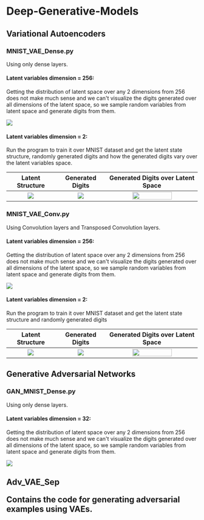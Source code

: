 <h1> Deep-Generative-Models </h1>

<h2> Variational Autoencoders </h2>

<h3> MNIST_VAE_Dense.py </h3>

Using only dense layers.

<h4> Latent variables dimension = 256: </h4>

Getting the distribution of latent space over any 2 dimensions from 256 does not make much sense and we can't visualize the digits generated over all dimensions of the latent space, so we sample random variables from latent space and generate digits from them.

![](https://user-images.githubusercontent.com/19748754/29238286-bd461412-7f4f-11e7-9845-695b0d09f3ed.png)

<h4> Latent variables dimension = 2: </h4>

Run the program to train it over MNIST dataset and get the latent state structure, randomly generated digits and how the generated digits vary over the latent variables space.

Latent Structure           |  Generated Digits        |  Generated Digits over Latent Space
:-------------------------:|:-------------------------: | :----------------------------------:
![](https://user-images.githubusercontent.com/19748754/29238283-bd44e132-7f4f-11e7-8839-27010784ddf4.png)  |  ![](https://user-images.githubusercontent.com/19748754/29238284-bd44df3e-7f4f-11e7-8d8b-3a5d976e012d.png)  |  <img src="https://user-images.githubusercontent.com/19748754/29238285-bd45d02e-7f4f-11e7-9be8-905df10c256a.png" width= 68% height= 28% />

<h3> MNIST_VAE_Conv.py </h3>

Using Convolution layers and Transposed Convolution layers.

<h4> Latent variables dimension = 256: </h4>

Getting the distribution of latent space over any 2 dimensions from 256 does not make much sense and we can't visualize the digits generated over all dimensions of the latent space, so we sample random variables from latent space and generate digits from them.

![](https://user-images.githubusercontent.com/19748754/29492913-65bff302-85a8-11e7-86fd-f2f0dd558aea.png)

<h4> Latent variables dimension = 2: </h4>

Run the program to train it over MNIST dataset and get the latent state structure and randomly generated digits

Latent Structure           |  Generated Digits        |  Generated Digits over Latent Space
:-------------------------:|:-------------------------: | :----------------------------------:
![](https://user-images.githubusercontent.com/19748754/29492915-65c6a454-85a8-11e7-8b28-1125d9610258.png)  |  ![](https://user-images.githubusercontent.com/19748754/29492914-65c0794e-85a8-11e7-8893-8623229a7cc4.png)  |  <img src="https://user-images.githubusercontent.com/19748754/29493457-fed4d5c0-85b3-11e7-9c60-19dbd4115224.png" width= 68% height= 28% />

<h2> Generative Adversarial Networks </h2>

<h3> GAN_MNIST_Dense.py </h3>

Using only dense layers.

<h4> Latent variables dimension = 32: </h4>

Getting the distribution of latent space over any 2 dimensions from 256 does not make much sense and we can't visualize the digits generated over all dimensions of the latent space, so we sample random variables from latent space and generate digits from them.

![](https://user-images.githubusercontent.com/19748754/29492912-65bdc7b2-85a8-11e7-930d-c934e772dfe9.png)

<h2> Adv_VAE_Sep
  
  Contains the code for generating adversarial examples using VAEs.
